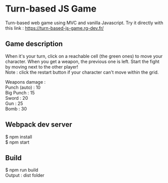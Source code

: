 # Turn-based JS Game

Turn-based web game using MVC and vanilla Javascript. Try it directly with this link : https://turn-based-js-game.rg-dev.fr/

## Game description

When it's your turn, click on a reachable cell (the green ones) to move your character. When you get a weapon, the previous one is left. Start the fight by moving next to the other player!  
Note : click the restart button if your character can't move within the grid.  
  
Weapons damage :  
Punch (auto) : 10  
Big Punch : 15  
Sword : 20  
Gun : 25  
Bomb : 30  

## Webpack dev server

$ npm install  
$ npm start  

## Build

$ npm run build  
Output : dist folder  
